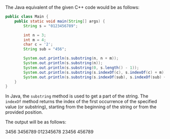 The Java equivalent of the given C++ code would be as follows:

```java
public class Main {
    public static void main(String[] args) {
        String s = "0123456789";

        int n = 3;
        int m = 4;
        char c = '2';
        String sub = "456";

        System.out.println(s.substring(n, n + m));
        System.out.println(s.substring(n));
        System.out.println(s.substring(0, s.length() - 1));
        System.out.println(s.substring(s.indexOf(c), s.indexOf(c) + m));
        System.out.println(s.substring(s.indexOf(sub), s.indexOf(sub) + m));
    }
}
```

In Java, the `substring` method is used to get a part of the string. The `indexOf` method returns the index of the first occurrence of the specified value (or substring), starting from the beginning of the string or from the provided position.

The output will be as follows:

3456
3456789
012345678
23456
456789
